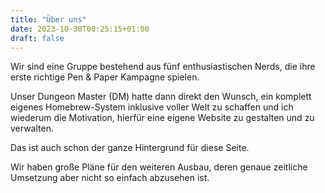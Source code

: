 ```yaml
---
title: "Über uns"
date: 2023-10-30T00:25:15+01:00
draft: false
---
```


Wir sind eine Gruppe bestehend aus fünf enthusiastischen Nerds, die ihre erste richtige Pen & Paper Kampagne spielen.

Unser Dungeon Master (DM) hatte dann direkt den Wunsch, ein komplett eigenes Homebrew-System inklusive voller Welt zu schaffen und ich wiederum die Motivation, hierfür eine eigene Website zu gestalten und zu verwalten.

Das ist auch schon der ganze Hintergrund für diese Seite.

Wir haben große Pläne für den weiteren Ausbau, deren genaue zeitliche Umsetzung aber nicht so einfach abzusehen ist.
